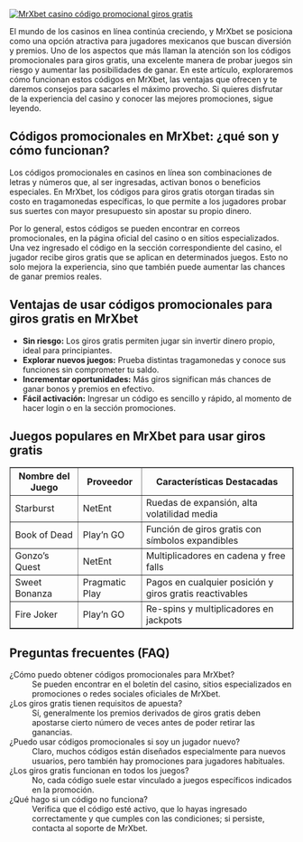 [![MrXbet casino código promocional giros gratis](https://123-caf.pages.dev/gitsignup.png)](https://vrmoo.ru/Bt82HjjY)

<p>El mundo de los casinos en línea continúa creciendo, y MrXbet se posiciona como una opción atractiva para jugadores mexicanos que buscan diversión y premios. Uno de los aspectos que más llaman la atención son los códigos promocionales para giros gratis, una excelente manera de probar juegos sin riesgo y aumentar las posibilidades de ganar. En este artículo, exploraremos cómo funcionan estos códigos en MrXbet, las ventajas que ofrecen y te daremos consejos para sacarles el máximo provecho. Si quieres disfrutar de la experiencia del casino y conocer las mejores promociones, sigue leyendo.</p>  <h2>Códigos promocionales en MrXbet: ¿qué son y cómo funcionan?</h2> <p>Los códigos promocionales en casinos en línea son combinaciones de letras y números que, al ser ingresadas, activan bonos o beneficios especiales. En MrXbet, los códigos para giros gratis otorgan tiradas sin costo en tragamonedas específicas, lo que permite a los jugadores probar sus suertes con mayor presupuesto sin apostar su propio dinero.</p> <p>Por lo general, estos códigos se pueden encontrar en correos promocionales, en la página oficial del casino o en sitios especializados. Una vez ingresado el código en la sección correspondiente del casino, el jugador recibe giros gratis que se aplican en determinados juegos. Esto no solo mejora la experiencia, sino que también puede aumentar las chances de ganar premios reales.</p>  <h2>Ventajas de usar códigos promocionales para giros gratis en MrXbet</h2> <ul> <li><strong>Sin riesgo:</strong> Los giros gratis permiten jugar sin invertir dinero propio, ideal para principiantes.</li> <li><strong>Explorar nuevos juegos:</strong> Prueba distintas tragamonedas y conoce sus funciones sin comprometer tu saldo.</li> <li><strong>Incrementar oportunidades:</strong> Más giros significan más chances de ganar bonos y premios en efectivo.</li> <li><strong>Fácil activación:</strong> Ingresar un código es sencillo y rápido, al momento de hacer login o en la sección promociones.</li> </ul>  <h2>Juegos populares en MrXbet para usar giros gratis</h2> <table border="1" cellpadding="5" cellspacing="0"> <thead> <tr> <th>Nombre del Juego</th> <th>Proveedor</th> <th>Características Destacadas</th> </tr> </thead> <tbody> <tr> <td>Starburst</td> <td>NetEnt</td> <td>Ruedas de expansión, alta volatilidad media</td> </tr> <tr> <td>Book of Dead</td> <td>Play’n GO</td> <td>Función de giros gratis con símbolos expandibles</td> </tr> <tr> <td>Gonzo’s Quest</td> <td>NetEnt</td> <td>Multiplicadores en cadena y free falls</td> </tr> <tr> <td>Sweet Bonanza</td> <td>Pragmatic Play</td> <td>Pagos en cualquier posición y giros gratis reactivables</td> </tr> <tr> <td>Fire Joker</td> <td>Play’n GO</td> <td>Re-spins y multiplicadores en jackpots</td> </tr> </tbody> </table>  <h2>Preguntas frecuentes (FAQ)</h2> <dl> <dt>¿Cómo puedo obtener códigos promocionales para MrXbet?</dt> <dd>Se pueden encontrar en el boletín del casino, sitios especializados en promociones o redes sociales oficiales de MrXbet.</dd>  <dt>¿Los giros gratis tienen requisitos de apuesta?</dt> <dd>Sí, generalmente los premios derivados de giros gratis deben apostarse cierto número de veces antes de poder retirar las ganancias.</dd>  <dt>¿Puedo usar códigos promocionales si soy un jugador nuevo?</dt> <dd>Claro, muchos códigos están diseñados especialmente para nuevos usuarios, pero también hay promociones para jugadores habituales.</dd>  <dt>¿Los giros gratis funcionan en todos los juegos?</dt> <dd>No, cada código suele estar vinculado a juegos específicos indicados en la promoción.</dd>  <dt>¿Qué hago si un código no funciona?</dt> <dd>Verifica que el código esté activo, que lo hayas ingresado correctamente y que cumples con las condiciones; si persiste, contacta al soporte de MrXbet.</dd> </dl>